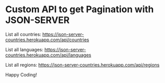 # Custom API to get Pagination with JSON-SERVER

List all countries: 
https://json-server-countries.herokuapp.com/api/countries

List all languages:
https://json-server-countries.herokuapp.com/api/languages

List all regions:
https://json-server-countries.herokuapp.com/api/regions


Happy Coding!
